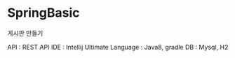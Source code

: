 # SpringBasic
게시판 만들기  

API : REST API
IDE : Intellij Ultimate
Language : Java8, gradle
DB : Mysql, H2
